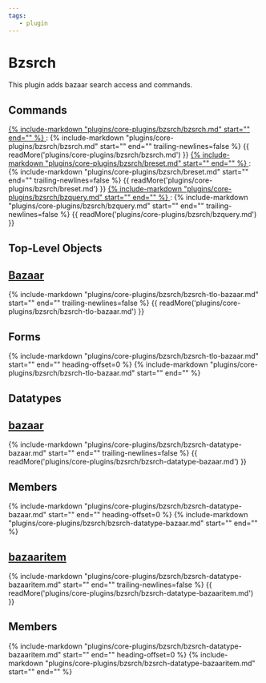 ```yaml
---
tags:
   - plugin
---
```

# Bzsrch
<!--desc-start-->
This plugin adds bazaar search access and commands.
<!--desc-end-->

## Commands

<a href="bzsrch/">
{% 
  include-markdown "plugins/core-plugins/bzsrch/bzsrch.md" 
  start="<!--cmd-syntax-start-->" 
  end="<!--cmd-syntax-end-->" 
%}
</a>
:    {% include-markdown "plugins/core-plugins/bzsrch/bzsrch.md" 
        start="<!--cmd-desc-start-->" 
        end="<!--cmd-desc-end-->" 
        trailing-newlines=false 
     %} {{ readMore('plugins/core-plugins/bzsrch/bzsrch.md') }}

<a href="breset/">
{% 
  include-markdown "plugins/core-plugins/bzsrch/breset.md" 
  start="<!--cmd-syntax-start-->" 
  end="<!--cmd-syntax-end-->" 
%}
</a>
:    {% include-markdown "plugins/core-plugins/bzsrch/breset.md" 
        start="<!--cmd-desc-start-->" 
        end="<!--cmd-desc-end-->" 
        trailing-newlines=false 
     %} {{ readMore('plugins/core-plugins/bzsrch/breset.md') }}

<a href="bzquery/">
{% 
  include-markdown "plugins/core-plugins/bzsrch/bzquery.md" 
  start="<!--cmd-syntax-start-->" 
  end="<!--cmd-syntax-end-->" 
%}
</a>
:    {% 
     include-markdown "plugins/core-plugins/bzsrch/bzquery.md" 
     start="<!--cmd-desc-start-->" 
     end="<!--cmd-desc-end-->" 
     trailing-newlines=false 
     %} {{ readMore('plugins/core-plugins/bzsrch/bzquery.md') }}

## Top-Level Objects

## [Bazaar](bzsrch-tlo-bazaar.md)
{%
  include-markdown "plugins/core-plugins/bzsrch/bzsrch-tlo-bazaar.md"
  start="<!--tlo-desc-start-->"
  end="<!--tlo-desc-end-->"
  trailing-newlines=false
%} {{ readMore('plugins/core-plugins/bzsrch/bzsrch-tlo-bazaar.md') }}

<h2>Forms</h2>
{%
  include-markdown "plugins/core-plugins/bzsrch/bzsrch-tlo-bazaar.md"
  start="<!--tlo-forms-start-->"
  end="<!--tlo-forms-end-->"
  heading-offset=0
%}
{% 
  include-markdown "plugins/core-plugins/bzsrch/bzsrch-tlo-bazaar.md" 
  start="<!--tlo-linkrefs-start-->"
  end="<!--tlo-linkrefs-end-->"
%}

## Datatypes

## [bazaar](bzsrch-datatype-bazaar.md)
{%
  include-markdown "plugins/core-plugins/bzsrch/bzsrch-datatype-bazaar.md"
  start="<!--dt-desc-start-->"
  end="<!--dt-desc-end-->"
  trailing-newlines=false
%} {{ readMore('plugins/core-plugins/bzsrch/bzsrch-datatype-bazaar.md') }}

<h2>Members</h2>
{%
  include-markdown "plugins/core-plugins/bzsrch/bzsrch-datatype-bazaar.md"
  start="<!--dt-members-start-->"
  end="<!--dt-members-end-->"
  heading-offset=0
%}
{%
  include-markdown "plugins/core-plugins/bzsrch/bzsrch-datatype-bazaar.md"
  start="<!--dt-linkrefs-start-->"
  end="<!--dt-linkrefs-end-->"
%}

## [bazaaritem](bzsrch-datatype-bazaaritem.md)
{%
  include-markdown "plugins/core-plugins/bzsrch/bzsrch-datatype-bazaaritem.md"
  start="<!--dt-desc-start-->"
  end="<!--dt-desc-end-->"
  trailing-newlines=false
%} {{ readMore('plugins/core-plugins/bzsrch/bzsrch-datatype-bazaaritem.md') }}

<h2>Members</h2>
{%
  include-markdown "plugins/core-plugins/bzsrch/bzsrch-datatype-bazaaritem.md"
  start="<!--dt-members-start-->"
  end="<!--dt-members-end-->"
  heading-offset=0
%}
{%
  include-markdown "plugins/core-plugins/bzsrch/bzsrch-datatype-bazaaritem.md"
  start="<!--dt-linkrefs-start-->"
  end="<!--dt-linkrefs-end-->"
%} 
